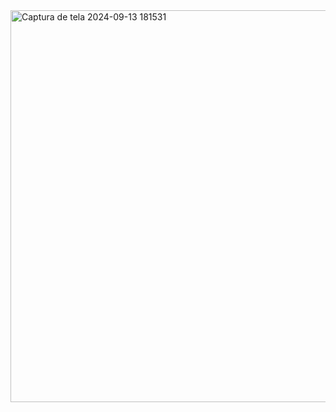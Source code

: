 <img width="627" alt="Captura de tela 2024-09-13 181531" src="https://github.com/user-attachments/assets/707a1e6d-cd54-46dd-85ba-9e10401705f1">
